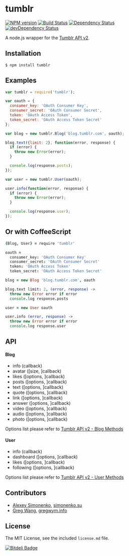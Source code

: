 # tumblr

[![NPM version](https://badge.fury.io/js/tumblr.png)](http://badge.fury.io/js/tumblr) [![Build Status](https://travis-ci.org/meritt/node-tumblr.png?branch=master)](https://travis-ci.org/meritt/node-tumblr) [![Dependency Status](https://david-dm.org/meritt/node-tumblr.png)](https://david-dm.org/meritt/node-tumblr) [![devDependency Status](https://david-dm.org/meritt/node-tumblr/dev-status.png)](https://david-dm.org/meritt/node-tumblr#info=devDependencies)

A node.js wrapper for the [Tumblr API v2](http://www.tumblr.com/docs/en/api/v2).

## Installation

```
$ npm install tumblr
```

## Examples

```js
var tumblr = require('tumblr');

var oauth = {
  consumer_key: 'OAuth Consumer Key',
  consumer_secret: 'OAuth Consumer Secret',
  token: 'OAuth Access Token',
  token_secret: 'OAuth Access Token Secret'
};

var blog = new tumblr.Blog('blog.tumblr.com', oauth);

blog.text({limit: 2}, function(error, response) {
  if (error) {
    throw new Error(error);
  }

  console.log(response.posts);
});

var user = new tumblr.User(oauth);

user.info(function(error, response) {
  if (error) {
    throw new Error(error);
  }

  console.log(response.user);
});
```

## Or with CoffeeScript

```coffeescript
{Blog, User} = require 'tumblr'

oauth =
  consumer_key: 'OAuth Consumer Key'
  consumer_secret: 'OAuth Consumer Secret'
  token: 'OAuth Access Token'
  token_secret: 'OAuth Access Token Secret'

blog = new Blog 'blog.tumblr.com', oauth

blog.text limit: 2, (error, response) ->
  throw new Error error if error
  console.log response.posts

user = new User oauth

user.info (error, response) ->
  throw new Error error if error
  console.log response.user
```

## API

#### Blog

* info (callback)
* avatar ([size, ]callback)
* likes ([options, ]callback)
* posts ([options, ]callback)
* text ([options, ]callback)
* quote ([options, ]callback)
* link ([options, ]callback)
* answer ([options, ]callback)
* video ([options, ]callback)
* audio ([options, ]callback)
* photo ([options, ]callback)

Options list please refer to [Tumblr API v2 - Blog Methods](http://www.tumblr.com/docs/en/api/v2#blog_methods)

#### User

* info (callback)
* dashboard ([options, ]callback)
* likes ([options, ]callback)
* following ([options, ]callback)

Options list please refer to [Tumblr API v2 - User Methods](http://www.tumblr.com/docs/en/api/v2#user-methods)

## Contributors

* [Alexey Simonenko](mailto:alexey@simonenko.su), [simonenko.su](http://simonenko.su)
* [Greg Wang](https://github.com/gregwym), [gregwym.info](http://gregwym.info)

## License

The MIT License, see the included `license.md` file.

[![Bitdeli Badge](https://d2weczhvl823v0.cloudfront.net/meritt/node-tumblr/trend.png)](https://bitdeli.com/free "Bitdeli Badge")